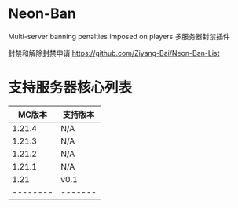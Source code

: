 # Neon-Ban
Multi-server banning penalties imposed on players
多服务器封禁插件

封禁和解除封禁申请 https://github.com/Ziyang-Bai/Neon-Ban-List

# 支持服务器核心列表
|MC版本|支持版本|
|--------|-------|
|1.21.4|N/A|
|1.21.3|N/A|
|1.21.2|N/A|
|1.21.1|N/A|
|1.21|v0.1|
|--------|-------|
